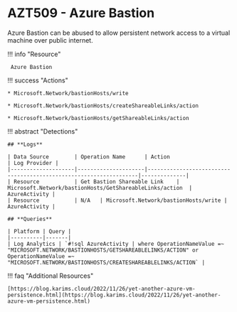 # AZT509 - Azure Bastion                                                                                          

Azure Bastion can be abused to allow persistent network access to a virtual machine over public internet.

!!! info "Resource" 

	 Azure Bastion

!!! success "Actions"

	* Microsoft.Network/bastionHosts/write
	
	* Microsoft.Network/bastionHosts/createShareableLinks/action

	* Microsoft.Network/bastionHosts/getShareableLinks/action


!!! abstract "Detections"

	## **Logs** 

    | Data Source        | Operation Name      | Action                                                            | Log Provider |
    |--------------------|---------------------|-------------------------------------------------------------------|--------------|
    | Resource           | Get Bastion Shareable Link	 | Microsoft.Network/bastionHosts/GetShareableLinks/action	| AzureActivity |       
	| Resource           | N/A	 | Microsoft.Network/bastionHosts/write	| AzureActivity |   
	
	## **Queries**

	| Platform | Query |
    |----------|-------|
	| Log Analytics | `#!sql AzureActivity | where OperationNameValue =~ "MICROSOFT.NETWORK/BASTIONHOSTS/GETSHAREABLELINKS/ACTION" or OperationNameValue =~ "MICROSOFT.NETWORK/BASTIONHOSTS/CREATESHAREABLELINKS/ACTION` |	

!!! faq "Additional Resources"

	[https://blog.karims.cloud/2022/11/26/yet-another-azure-vm-persistence.html](https://blog.karims.cloud/2022/11/26/yet-another-azure-vm-persistence.html)